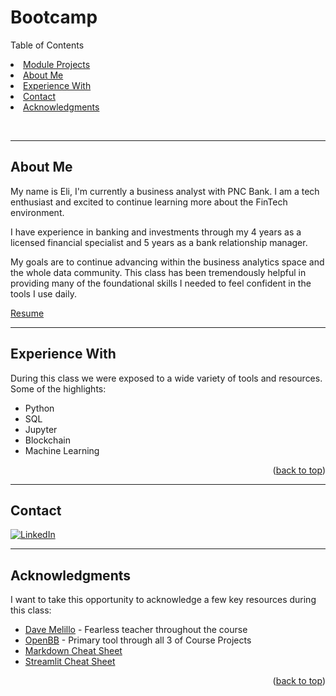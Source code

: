# Bootcamp

<a name="readme-top"></a>
<!-- TABLE OF CONTENTS -->

  Table of Contents
    <li><a href="/module_projects/">Module Projects</a></li>
    <li><a href="#about-me">About Me</a></li>
    <li><a href="#built-with">Experience With</a></li>
    <li><a href="#contact">Contact</a></li>
    <li><a href="#acknowledgments">Acknowledgments</a></li>

<br>

---
## About Me

My name is Eli, I'm currently a business analyst with PNC Bank.  I am a tech enthusiast and excited to continue learning more about the FinTech environment.

I have experience in banking and investments through my 4 years as a licensed financial specialist and 5 years as a bank relationship manager.

My goals are to continue advancing within the business analytics space and the whole data community.  This class has been tremendously helpful in providing many of the foundational skills I needed to feel confident in the tools I use daily.

<a href="https://epiccoding.github.io">Resume</a>

---
## Experience With

During this class we were exposed to a wide variety of tools and resources.  Some of the highlights:

* Python
* SQL
* Jupyter
* Blockchain
* Machine Learning


<p align="right">(<a href="#readme-top">back to top</a>)</p>



<!-- CONTACT -->
---
## Contact

 [![LinkedIn](https://img.icons8.com/?size=48&id=13930&format=png)](https://www.linkedin.com/in/elipickhart/) 




<!-- ACKNOWLEDGMENTS -->
---
## Acknowledgments
I want to take this opportunity to acknowledge a few key resources during this class:

* [Dave Melillo](https://www.linkedin.com/in/davemelillojr/) - Fearless teacher throughout the course
* [OpenBB](https://www.openbb.co/) - Primary tool through all 3 of Course Projects
* [Markdown Cheat Sheet](https://www.markdownguide.org/cheat-sheet)
* [Streamlit Cheat Sheet](https://daniellewisdl-streamlit-cheat-sheet-app-ytm9sg.streamlit.app/)

<p align="right">(<a href="#readme-top">back to top</a>)</p>